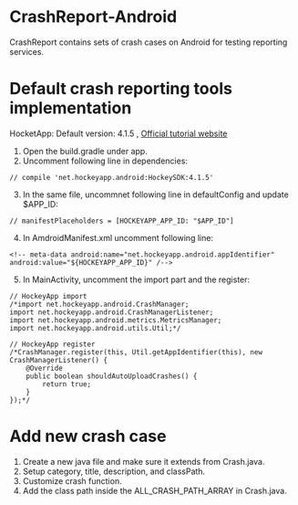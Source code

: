 # CrashReport-Android
CrashReport contains sets of crash cases on Android for testing reporting services.

# Default crash reporting tools implementation
HocketApp: Default version: 4.1.5 , [Official tutorial website](https://support.hockeyapp.net/kb/client-integration-android/hockeyapp-for-android-sdk)
1. Open the build.gradle under app.
2. Uncomment following line in dependencies:
```
// compile 'net.hockeyapp.android:HockeySDK:4.1.5'
```
3. In the same file, uncommnet following line in defaultConfig and update $APP_ID:
```
// manifestPlaceholders = [HOCKEYAPP_APP_ID: "$APP_ID"]
```
4. In AmdroidManifest.xml uncomment following line:
```
<!-- meta-data android:name="net.hockeyapp.android.appIdentifier" android:value="${HOCKEYAPP_APP_ID}" /-->
```
5. In MainActivity, uncomment the import part and the register:
```
// HockeyApp import
/*import net.hockeyapp.android.CrashManager;
import net.hockeyapp.android.CrashManagerListener;
import net.hockeyapp.android.metrics.MetricsManager;
import net.hockeyapp.android.utils.Util;*/

// HockeyApp register
/*CrashManager.register(this, Util.getAppIdentifier(this), new CrashManagerListener() {
    @Override
    public boolean shouldAutoUploadCrashes() {
        return true;
    }
});*/
```

# Add new crash case
1. Create a new java file and make sure it extends from Crash.java.
2. Setup category, title, description, and classPath.
3. Customize crash function.
4. Add the class path inside the ALL_CRASH_PATH_ARRAY in Crash.java.
